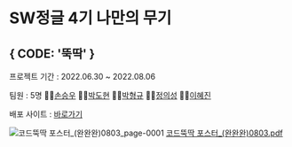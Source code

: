 # SW정글 4기 나만의 무기
## { CODE: '뚝딱' }

프로젝트 기간 : 2022.06.30 ~ 2022.08.06

팀원 : 5명
👨‍💻[손승우](https://github.com/Son0-0)
👨‍💻[박도현](https://github.com/dd0114)
👨‍💻[박형규](https://github.com/park-hg)
👨‍💻[정의성](https://github.com/EilLagerTodd)
👩‍💻[이혜진](https://github.com/annie1229)

배포 사이트 : [바로가기](https://bluefrog-six.vercel.app/)

![코드뚝딱 포스터_(완완완)0803_page-0001](https://user-images.githubusercontent.com/53402709/182480011-56fed0f6-fa5d-4a70-8ffe-2c1ba36c8ac2.jpg)
[코드뚝딱 포스터_(완완완)0803.pdf](https://github.com/awayfromkeyboard7/Application-Client/files/9245887/_.0803.pdf)
